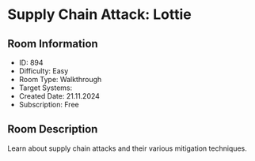 ﻿# Supply Chain Attack: Lottie

## Room Information
- ID: 894
- Difficulty: Easy
- Room Type: Walkthrough
- Target Systems: 
- Created Date: 21.11.2024
- Subscription: Free

## Room Description
Learn about supply chain attacks and their various mitigation techniques.
